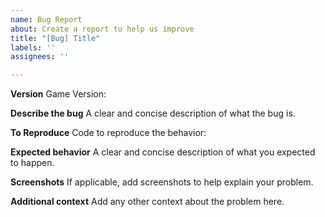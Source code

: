 ```yaml
---
name: Bug Report
about: Create a report to help us improve
title: "[Bug] Title"
labels: ''
assignees: ''

---
```


**Version**
Game Version: 

**Describe the bug**
A clear and concise description of what the bug is.

**To Reproduce**
Code to reproduce the behavior:

**Expected behavior**
A clear and concise description of what you expected to happen.

**Screenshots**
If applicable, add screenshots to help explain your problem.

**Additional context**
Add any other context about the problem here.
